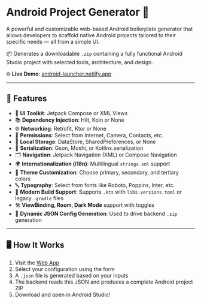 # Android Project Generator 🚀

A powerful and customizable web-based Android boilerplate generator that allows developers to scaffold native Android projects tailored to their specific needs — all from a simple UI. 

📦 Generates a downloadable `.zip` containing a fully functional Android Studio project with selected tools, architecture, and design.

🌐 **Live Demo**: [android-launcher.netlify.app](https://android-launcher.netlify.app/)

---

## 🔧 Features

- 🎨 **UI Toolkit**: Jetpack Compose or XML Views
- 📚 **Dependency Injection**: Hilt, Koin or None
- 🌐 **Networking**: Retrofit, Ktor or None
- 🔐 **Permissions**: Select from Internet, Camera, Contacts, etc.
- 💾 **Local Storage**: DataStore, SharedPreferences, or None
- 🧩 **Serialization**: Gson, Moshi, or Kotlinx.serialization
- 🗂 **Navigation**: Jetpack Navigation (XML) or Compose Navigation
- 🌍 **Internationalization (i18n)**: Multilingual `strings.xml` support
- 🎨 **Theme Customization**: Choose primary, secondary, and tertiary colors
- 🔤 **Typography**: Select from fonts like Roboto, Poppins, Inter, etc.
- 🧪 **Modern Build Support**: Supports `.kts` with `libs.versions.toml` or legacy `.gradle` files
- 🛠 **ViewBinding, Room, Dark Mode** support with toggles
- 🔄 **Dynamic JSON Config Generation**: Used to drive backend `.zip` generation

---

## 🖥️ How It Works

1. Visit the [Web App](https://android-launcher.netlify.app/)
2. Select your configuration using the form
3. A `.json` file is generated based on your inputs
4. The backend reads this JSON and produces a complete Android project ZIP
5. Download and open in Android Studio!
